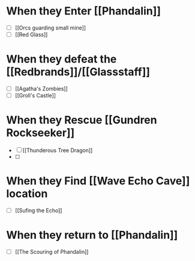 # When they Enter [[Phandalin]]
- [ ] [[Orcs guarding small mine]]
- [ ] [[Red Glass]]

# When they defeat the [[Redbrands]]/[[Glassstaff]]
- [ ] [[Agatha's Zombies]]
- [ ] [[Groll's Castle]]

# When they Rescue [[Gundren Rockseeker]]
- [ ] [[Thunderous Tree Dragon]]
- [ ] 
# When they Find [[Wave Echo Cave]] location
- [ ] [[Sufing the Echo]]

# When they return to [[Phandalin]]
- [ ] [[The Scouring of Phandalin]]